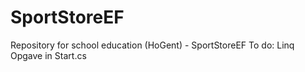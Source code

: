 # SportStoreEF
Repository for school education (HoGent) - SportStoreEF
To do: Linq Opgave in Start.cs

